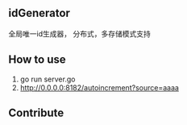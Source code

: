## idGenerator
全局唯一id生成器， 分布式，多存储模式支持

## How to use

1. go run server.go
2. http://0.0.0.0:8182/autoincrement?source=aaaa


## Contribute
